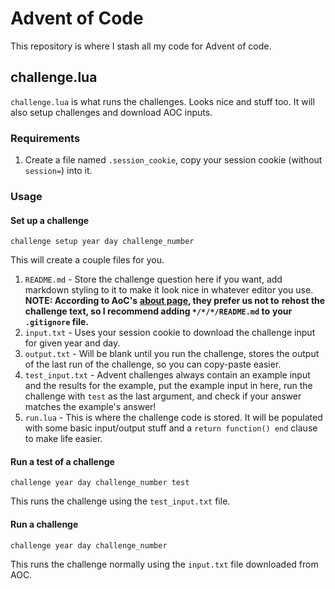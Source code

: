 # Advent of Code

This repository is where I stash all my code for Advent of code.

## challenge.lua

`challenge.lua` is what runs the challenges. Looks nice and stuff too. It will
also setup challenges and download AOC inputs.

### Requirements

1. Create a file named `.session_cookie`, copy your session cookie (without
   `session=`) into it.

### Usage

#### Set up a challenge

```
challenge setup year day challenge_number
```

This will create a couple files for you.

1. `README.md` - Store the challenge question here if you want, add markdown
   styling to it to make it look nice in whatever editor you use.
   **NOTE: According to AoC's**
   **[about page](https://adventofcode.com/2023/about), they prefer us not to**
   **rehost the challenge text, so I recommend adding `*/*/*/README.md` to**
   **your `.gitignore` file.**
2. `input.txt` - Uses your session cookie to download the challenge input for
   given year and day.
3. `output.txt` - Will be blank until you run the challenge, stores the output
   of the last run of the challenge, so you can copy-paste easier.
4. `test_input.txt` - Advent challenges always contain an example input and the
   results for the example, put the example input in here, run the challenge
   with `test` as the last argument, and check if your answer matches the
   example's answer!
5. `run.lua` - This is where the challenge code is stored. It will be populated
   with some basic input/output stuff and a `return function() end` clause to
   make life easier.

#### Run a test of a challenge

```
challenge year day challenge_number test
```

This runs the challenge using the `test_input.txt` file.

#### Run a challenge

```
challenge year day challenge_number
```

This runs the challenge normally using the `input.txt` file downloaded from AOC.
